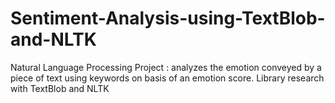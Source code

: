 # Sentiment-Analysis-using-TextBlob-and-NLTK
Natural Language Processing Project : analyzes the emotion conveyed by a piece of text using keywords on basis of an emotion score. Library research with TextBlob and NLTK 
